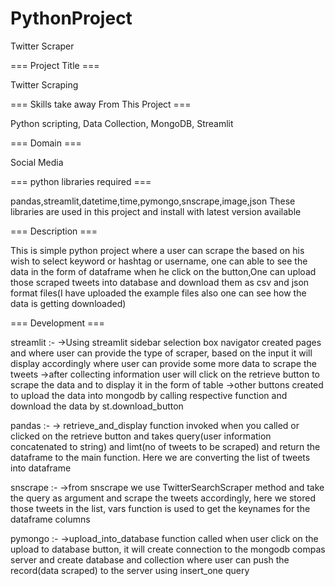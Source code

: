 # PythonProject
Twitter Scraper

=== Project Title === 

Twitter Scraping

=== Skills take away From This Project ===

Python scripting, Data Collection, MongoDB, Streamlit

=== Domain === 

Social Media

===  python libraries required ===

pandas,streamlit,datetime,time,pymongo,snscrape,image,json 
These libraries are used in this project and install with latest version available 

=== Description ===

This is simple python project where a user can scrape the based on his wish to select keyword or hashtag or username, one can able to see the data in the form of dataframe when he click on the button,One can upload those scraped tweets into database and download them as csv and json format files(I have uploaded the example files also one can see how the data is getting downloaded)

=== Development ===

streamlit :-
->Using streamlit sidebar selection box navigator created pages and where user can provide the type of scraper, based on the input it will display accordingly where user can provide some more data to scrape the tweets
->after collecting information user will click on the retrieve button to scrape the data and to display it in the form of table
->other buttons created to upload the data into mongodb by calling respective function and download the data by st.download_button

pandas :-
-> retrieve_and_display function invoked when you called or clicked on the retrieve button and takes query(user information concatenated to string) and limt(no of tweets to be scraped) and return the dataframe to the main function. Here we are converting the list of tweets into dataframe

snscrape :-
->from snscrape we use TwitterSearchScraper method and take the query as argument and scrape the tweets accordingly, here we stored those tweets in the list, vars function is used to get the keynames for the dataframe columns

pymongo :-
->upload_into_database function called when user click on the upload to database button, it will create connection to the mongodb compas server and create database and collection where user can push the record(data scraped) to the server using insert_one query
